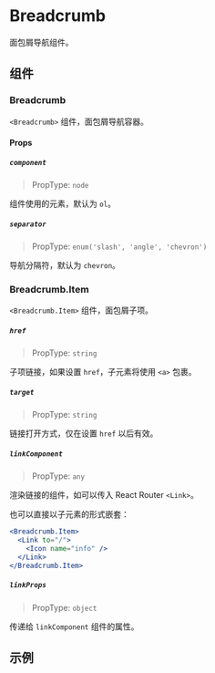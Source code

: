 # Breadcrumb

面包屑导航组件。

## 组件

### Breadcrumb

`<Breadcrumb>` 组件，面包屑导航容器。

#### Props

##### `component`

> PropType: `node`

组件使用的元素，默认为 `ol`。

##### `separator`

> PropType: `enum('slash', 'angle', 'chevron')`

导航分隔符，默认为 `chevron`。


### Breadcrumb.Item

`<Breadcrumb.Item>` 组件，面包屑子项。

##### `href`

> PropType: `string`

子项链接，如果设置 `href`，子元素将使用 `<a>` 包裹。

##### `target`

> PropType: `string`

链接打开方式，仅在设置 `href` 以后有效。

##### `linkComponent`

> PropType: `any`

渲染链接的组件，如可以传入 React Router `<Link>`。

也可以直接以子元素的形式嵌套：

```jsx
<Breadcrumb.Item>
  <Link to="/">
    <Icon name="info" />
  </Link>
</Breadcrumb.Item>
```

##### `linkProps`

> PropType: `object`

传递给 `linkComponent` 组件的属性。

## 示例
